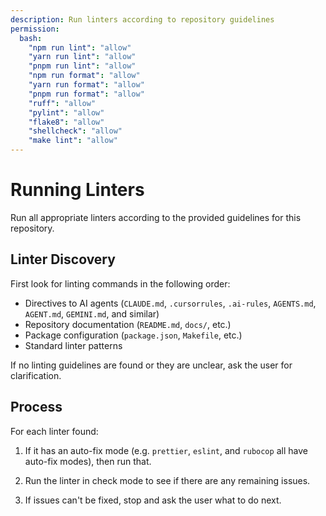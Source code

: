 ```yaml
---
description: Run linters according to repository guidelines
permission:
  bash:
    "npm run lint": "allow"
    "yarn run lint": "allow"
    "pnpm run lint": "allow"
    "npm run format": "allow"
    "yarn run format": "allow"
    "pnpm run format": "allow"
    "ruff": "allow"
    "pylint": "allow"
    "flake8": "allow"
    "shellcheck": "allow"
    "make lint": "allow"
---
```

# Running Linters

Run all appropriate linters according to the provided guidelines for
this repository.

## Linter Discovery

First look for linting commands in the following order:

- Directives to AI agents (`CLAUDE.md`, `.cursorrules`, `.ai-rules`,
  `AGENTS.md`, `AGENT.md`, `GEMINI.md`, and similar)
- Repository documentation (`README.md`, `docs/`, etc.)
- Package configuration (`package.json`, `Makefile`, etc.)
- Standard linter patterns

If no linting guidelines are found or they are unclear, ask the user
for clarification.

## Process

For each linter found:

1. If it has an auto-fix mode (e.g. `prettier`, `eslint`, and `rubocop`
   all have auto-fix modes), then run that.

2. Run the linter in check mode to see if there are any remaining issues.

3. If issues can't be fixed, stop and ask the user what to do next.